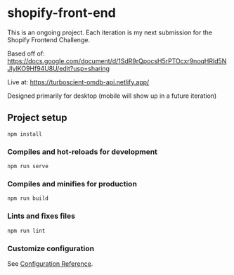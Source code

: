 # shopify-front-end

This is an ongoing project. Each iteration is my next submission for the Shopify Frontend Challenge.

Based off of: https://docs.google.com/document/d/1SdR9rQpocsH5rPTOcxr9noqHRld5NJlylKO9Hf94U8U/edit?usp=sharing

Live at: https://turboscient-omdb-api.netlify.app/

Designed primarily for desktop (mobile will show up in a future iteration)

## Project setup
```
npm install
```

### Compiles and hot-reloads for development
```
npm run serve
```

### Compiles and minifies for production
```
npm run build
```

### Lints and fixes files
```
npm run lint
```

### Customize configuration
See [Configuration Reference](https://cli.vuejs.org/config/).
